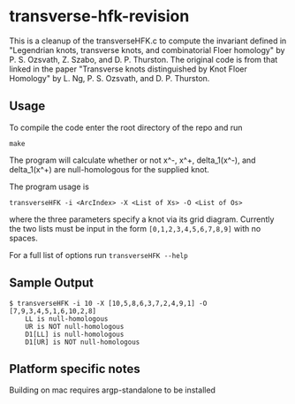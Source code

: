 # transverse-hfk-revision
This is a cleanup of the transverseHFK.c to compute the invariant defined in 
"Legendrian knots, transverse knots, and combinatorial Floer homology" by 
P. S. Ozsvath, Z. Szabo, and D. P. Thurston. The original code is from that 
linked in the paper "Transverse knots distinguished by Knot Floer Homology" 
by L. Ng, P. S. Ozsvath, and D. P. Thurston.

## Usage
To compile the code enter the root directory of the repo and run
```
make
```
The program will calculate whether or not x^-, x^+, delta_1(x^-), and delta_1(x^+) 
are null-homologous for the supplied knot. 

The program usage is
```
transverseHFK -i <ArcIndex> -X <List of Xs> -O <List of Os>
```
where the three parameters specify a knot via its grid diagram. Currently the
two lists must be input in the form `[0,1,2,3,4,5,6,7,8,9]` with no spaces.

For a full list of options run `transverseHFK --help`

## Sample Output
```
$ transverseHFK -i 10 -X [10,5,8,6,3,7,2,4,9,1] -O [7,9,3,4,5,1,6,10,2,8]
    LL is null-homologous
    UR is NOT null-homologous
    D1[LL] is null-homologous
    D1[UR] is NOT null-homologous
```

## Platform specific notes
Building on mac requires argp-standalone to be installed
